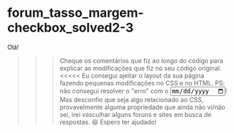 # forum_tasso_margem-checkbox_solved2-3
Olá!
>>>Cheque os comentários que fiz ao longo do código para explicar as modificações que fiz no seu código original.<<<<<
    Eu consegui ajeitar o layout da sua página fazendo pequenas modificações no CSS e no HTML.
    PS: não consegui resolver o "erro" com o <input type=date>!
        Mas desconfio que seja algo relacionado ao CSS, provavelmente alguma propriedade que ainda não vi/não sei,
        irei vasculhar alguns foruns e sites em busca de respostas.
       😆 Espero ter ajudado!
        
